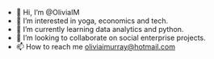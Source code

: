 - 👋 Hi, I’m @OliviaIM
- 👀 I’m interested in yoga, economics and tech.
- 🌱 I’m currently learning data analytics and python.
- 💞️ I’m looking to collaborate on social enterprise projects.
- 📫 How to reach me oliviaimurray@hotmail.com

<!---
OliviaIM/OliviaIM is a ✨ special ✨ repository because its `README.md` (this file) appears on your GitHub profile.
You can click the Preview link to take a look at your changes.
--->
